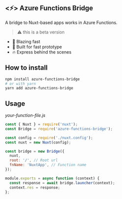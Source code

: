 ## <⚡> Azure Functions Bridge

A bridge to Nuxt-based apps works in Azure Functions.

> ⚠️ this is a beta version

- 🚀 Blazing fast
- 🦄 Built for fast prototype
- 🔥 Express behind the scenes

## How to install

```sh
npm install azure-functions-bridge
# or with yarn
yarn add azure-functions-bridge
```

## Usage

_your-function-file.js_
```javascript
const { Nuxt } = require('nuxt');
const Bridge = require('azure-functions-bridge');

const config = require('./nuxt.config');
const nuxt = new Nuxt(config);

const bridge = new Bridge({
  nuxt,
  root: '/', // Root url
  fnName: 'NuxtApp', // Function name
});

module.exports = async function (context) {
  const response = await bridge.launcher(context);
  context.res = response;
};
```
